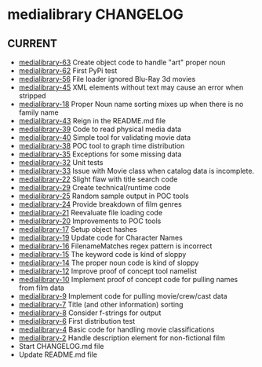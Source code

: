 medialibrary CHANGELOG
======================

## CURRENT
 - [medialibrary-63](https://github.com/cjcodeproj/medialibrary/issues/63) Create object code to handle "art" proper noun
 - [medialibrary-62](https://github.com/cjcodeproj/medialibrary/issues/62) First PyPi test
 - [medialibrary-56](https://github.com/cjcodeproj/medialibrary/issues/56) File loader ignored Blu-Ray 3d movies
 - [medialibrary-45](https://github.com/cjcodeproj/medialibrary/issues/45) XML elements without text may cause an error when stripped
 - [medialibrary-18](https://github.com/cjcodeproj/medialibrary/issues/18) Proper Noun name sorting mixes up when there is no family name
 - [medialibrary-43](https://github.com/cjcodeproj/medialibrary/issues/43) Reign in the README.md file
 - [medialibrary-39](https://github.com/cjcodeproj/medialibrary/issues/39) Code to read physical media data
 - [medialibrary-40](https://github.com/cjcodeproj/medialibrary/issues/40) Simple tool for validating movie data
 - [medialibrary-38](https://github.com/cjcodeproj/medialibrary/issues/38) POC tool to graph time distribution
 - [medialibrary-35](https://github.com/cjcodeproj/medialibrary/issues/35) Exceptions for some missing data
 - [medialibrary-32](https://github.com/cjcodeproj/medialibrary/issues/32) Unit tests
 - [medialibrary-33](https://github.com/cjcodeproj/medialibrary/issues/33) Issue with Movie class when catalog data is incomplete.
 - [medialibrary-22](https://github.com/cjcodeproj/medialibrary/issues/22) Slight flaw with title search code
 - [medialibrary-29](https://github.com/cjcodeproj/medialibrary/issues/29) Create technical/runtime code
 - [medialibrary-25](https://github.com/cjcodeproj/medialibrary/issues/25) Random sample output in POC tools
 - [medialibrary-24](https://github.com/cjcodeproj/medialibrary/issues/24) Provide breakdown of film genres
 - [medialibrary-21](https://github.com/cjcodeproj/medialibrary/issues/21) Reevaluate file loading code
 - [medialibrary-20](https://github.com/cjcodeproj/medialibrary/issues/20) Improvements to POC tools
 - [medialibrary-17](https://github.com/cjcodeproj/medialibrary/issues/17) Setup object hashes
 - [medialibrary-19](https://github.com/cjcodeproj/medialibrary/issues/19) Update code for Character Names
 - [medialibrary-16](https://github.com/cjcodeproj/medialibrary/issues/16) FilenameMatches regex pattern is incorrect
 - [medialibrary-15](https://github.com/cjcodeproj/medialibrary/issues/15) The keyword code is kind of sloppy
 - [medialibrary-14](https://github.com/cjcodeproj/medialibrary/issues/14) The proper noun code is kind of sloppy
 - [medialibrary-12](https://github.com/cjcodeproj/medialibrary/issues/12) Improve proof of concept tool namelist
 - [medialibrary-10](https://github.com/cjcodeproj/medialibrary/issues/10) Implement proof of concept code for pulling names from film data
 - [medialibrary-9](https://github.com/cjcodeproj/medialibrary/issues/9) Implement code for pulling movie/crew/cast data
 - [medialibrary-7](https://github.com/cjcodeproj/medialibrary/issues/7) Title (and other information) sorting
 - [medialibrary-8](https://github.com/cjcodeproj/medialibrary/issues/8) Consider f-strings for output
 - [medialibrary-6](https://github.com/cjcodeproj/medialibrary/issues/6) First distribution test
 - [medialibrary-4](https://github.com/cjcodeproj/medialibrary/issues/4) Basic code for handling movie classifications
 - [medialibrary-2](https://github.com/cjcodeproj/medialibrary/issues/2) Handle description element for non-fictional film
 - Start CHANGELOG.md file
 - Update README.md file

